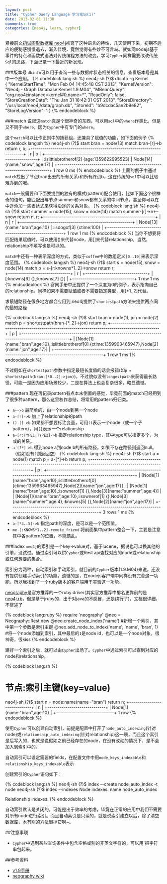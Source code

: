 ```yaml
---
layout: post
title: "Cypher Query Language 学习笔记(1)"
date: 2013-02-01 11:30
comments: true
categories: [neo4j, learn, cypher]
---
```


紧接前文[初试图形数据库 neo4j](http://sailxjx.github.com/blog/blog/2013/01/23/chu-shi-tu-xing-shu-ju-ku-neo4j/)初窥了这种语言的特性，几天使用下来，初期不适应的便秘感慢慢退去，渐入佳境，竟然觉得有些妙不可言鸟。就如同nodejs基于事件的特点和函数式语法对传统编程方法的改变，学习`Cypher`同样需要改改传统`Sql`的思路，下面记录一下最近的新发现。

###版本号
`dbinfo`可以用于查询一些与数据库状态相关的信息，查看版本号是其中一个应用。
{% codeblock lang:sh %}
neo4j-sh (?)$ dbinfo -g Kernel                
{
  "KernelStartTime": "Mon Feb 04 14:45:48 CST 2013",
  "KernelVersion": "Neo4j - Graph Database Kernel 1.9.M04",
  "MBeanQuery": "org.neo4j:instance=kernel#0,name=*",
  "ReadOnly": false,
  "StoreCreationDate": "Thu Jan 31 16:42:31 CST 2013",
  "StoreDirectory": "/usr/local/neo4j/data/graph.db",
  "StoreId": "b9dcdac5ae2b9e82",
  "StoreLogVersion": 1
}
{% endcodeblock %}

###match
说起这`match`真是个很神奇的东西，可以用`sql`中的`where`作类比，但是又不同于`where`，因为`Cypher`中有专门的`where`。

这个`match`可以比作正则中的捕获组，还兼具了赋值的功能，如下面的例子
{% codeblock lang:sh %}
neo4j-sh (?)$ start bran = node(13) match bran-[r]->b return r, b; 
+--------------------------------------------------------------------------+
| r                                         | b                            |
+--------------------------------------------------------------------------+
| :islittlebrotherof[2] {age:1359622995523} | Node[14]{name:"snow",age:17} |
+--------------------------------------------------------------------------+
1 row
0 ms
{% endcodeblock %}
上面的例子中通过`match`找出了节点bran出去的所有关系r和所有终点b，这在传统的`sql`中可以比较难办到的哦。

`match`一般需要和下面要提到的独有的模式(pattern)配合使用，比如下面这个很神奇的语句，能匹配出与节点summer和snow都有关系的中间节点，甚至你可以在中途添加一些表达式来获得沿途的关系对象。
{% codeblock lang:sh %}
neo4j-sh (?)$ start summer = node(15), snow = node(14) match summer-[r]->n<--snow return n, r;
+--------------------------------------------------------+
| n                            | r                       |
+--------------------------------------------------------+
| Node[13]{name:"bran",age:10} | :isdogof[3] {ctime:100} |
+--------------------------------------------------------+
1 row
1 ms
{% endcodeblock %}
当你不想要将匹配结果赋值时，可以使用()来代替node，用[]来代替relationship，当然，relationship不填写也是可以的。

`match`中还有一种表示深度的方式，类似于`coffee`中的数组定义`[0..10]`来表示深度范围。
{% codeblock lang:sh %}
neo4j-sh (?)$ start s = node(15), snow = node(14) match p = s-[r:knowns*1..2]->snow return r;   
+-------------------------------+
| r                             |
+-------------------------------+
| [:knowns[6] {},:knowns[7] {}] |
+-------------------------------+
1 row
1 ms
{% endcodeblock %}
官网手册中还提供了一个深度为0的例子，表示指向自己的relationship。同样如果不需要赋值或者不需要指定类型，用[*1..2]代替。

求最短路径在很多地方都会应用到,neo4j提供了`shortestpath`方法来提供两点间的最短路径

{% codeblock lang:sh %}
neo4j-sh (?)$ start bran = node(1), jon = node(2) match p = shortestpath(bran-[*..2]->jon) return p; 
+------------------------------------------------------------------------------------------------------+
| p                                                                                                    |
+------------------------------------------------------------------------------------------------------+
| [Node[1]{name:"bran",age:10},:islittlebrotherof[0] {ctime:1359963465947},Node[2]{name:"jon",age:17}] |
+------------------------------------------------------------------------------------------------------+
1 row
1 ms
{% endcodeblock %}

不过假如在`shortestpath`参数中指定最短长度值的话会报错(如`p = shortestpath(bran-[*0..2]->jon)`)，不过貌似没有`longestpath`来获得最长路径，可能一是因为应用场景较少，二是在算法上也会复杂很多，略显遗憾。

###pattern
现在再记录pattern有点本末倒置的感觉，毕竟前面的match已经用到了很多种pattern，那么这里权作总结，将常用的pattern归归类。

* `a-->b` 最简单的，由一个node到另一个node
* `a-[r]->b` 加上了relationship的path
* `()-[]->b` 如果都不想要标注变量，可用`()`表示一个node（或一个子pattern），用`[]`表示一个relationship
* `a-[r:TYPE1|TYPE2]->b` 指定relationship type，其中type可以指定多个，为或的关系。
* `a-[?*]->b` 得到node a到node b的所有路径，如果不存在路径则返回null。（假如没有`?`则返回空）
{% codeblock lang:sh %}
neo4j-sh (?)$ start a = node(1) match p = a-[*]->b return p;
+----------------------------------------------------------------------------------------------------------------------+
| p                                                                                                                    |
+----------------------------------------------------------------------------------------------------------------------+
| [Node[1]{name:"bran",age:10},:islittlebrotherof[0] {ctime:1359963465947},Node[2]{name:"jon",age:17}]                 |
| [Node[1]{name:"bran",age:10},:isownerof[1] {},Node[3]{name:"summer",age:4}]                                          |
| [Node[1]{name:"bran",age:10},:isownerof[1] {},Node[3]{name:"summer",age:4},:knowns[5] {},Node[2]{name:"jon",age:17}] |
+----------------------------------------------------------------------------------------------------------------------+
3 rows
1 ms
{% endcodeblock %}
* `a-[*3..5]->b` 指定path的深度，是可以是一个范围值。
* `me-[:KNOWS*1..2]-remote_friend` 将前面集中pattern整合一下，主要是注意其中各pattern的位置，不能搞乱。

###index
`neo4j`的索引是一个key=>value对，基于lucene，据说也可以换其他的引擎，没试过。通过索引可以供`Cypher`或Rest api查找对应的node或relationship或任何想要的集合。

索引分为两种，自动索引和手动索引，就目前的`Cypher`版本(1.9.M04)来说，还没有提供创建手动索引的功能，遗憾的是，在nodejs客户端中同样没有完善这一功能，所以我找到了一个ruby版本的客户端用于实验这一功能。

[neography](https://github.com/maxdemarzi/neography)是官方推荐的一个ruby driver(其实官方推荐中排名更靠前的是[neo4j.rb](https://github.com/andreasronge/neo4j)，但是基于jruby的，出于对java的不感冒，还是绕行了)，文档很详细，不赘述了

{% codeblock lang:ruby %}
require 'neography'
@neo = Neography::Rest.new
@neo.create_node_index('name')                      #新增一个索引，其中第一个参数是索引主键
@neo.add_node_to_index('name', 'name', 'bran', 1)   #将一个node添加到索引，其中最后的`1`是node id，也可以是一个node对象，很神奇，很kiss
{% endcodeblock %}

建好一个索引之后，就可以由`Cypher`出场了。`Cypher`中通过索引可以查到对应的node和relationship。

{% codeblock lang:sh %}
#                       节点:索引主键(key=value)
neo4j-sh (?)$ start n = node:name(name="bran") return n;
+-----------------------------+
| n                           |
+-----------------------------+
| Node[1]{name:"bran",age:10} |
+-----------------------------+
1 row
{% endcodeblock %}

使用`Cypher`可以创建自动索引，前提是配置中打开了`node_auto_indexing`(针对node)或`relationship_auto_indexing`(针对relationship)这一项，而且这个索引是后写入的，也就是说假如之前已经存在的node，在没有改动的情况下，是不会加入到索引中的。

自动索引可以设定需要的fields，在配置文件中用`node_keys_indexable`和`relationship_keys_indexable`表示

创建索引的`Cypher`语句如下：

{% codeblock lang:sh %}
neo4j-sh (?)$ index --create node_auto_index -t node
neo4j-sh (?)$ index --indexes
Node indexes:
  name
  node_auto_index

Relationship indexes:
{% endcodeblock %}

自动索引默认是关闭的，可能是出于效率的考虑，毕竟在正常的应用中我们不需要对所有node进行索引。而且自动索引是只读的，就是说索引建立以后，除了清空数据库，木有别的方法删掉它啊~。

##注意事项

* `Cypher`中遇到某些查询条件中包含空格或别的非英文字符的，可以用\`把字符串包起来。

##参考资料
* [v1.9手册](http://docs.neo4j.org/chunked/milestone/)
* [neography wiki](https://github.com/maxdemarzi/neography/wiki)